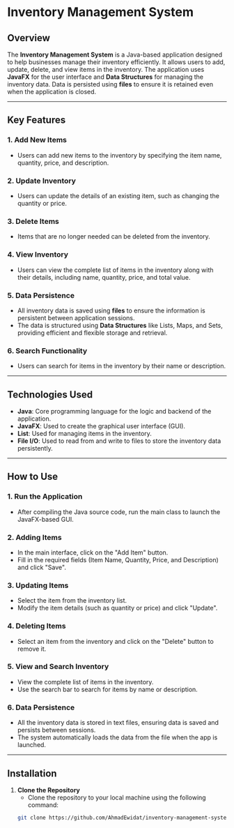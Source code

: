 # Inventory Management System

## Overview

The **Inventory Management System** is a Java-based application designed to help businesses manage their inventory efficiently. It allows users to add, update, delete, and view items in the inventory. The application uses **JavaFX** for the user interface and **Data Structures** for managing the inventory data. Data is persisted using **files** to ensure it is retained even when the application is closed.

---

## Key Features

### 1. **Add New Items**
   - Users can add new items to the inventory by specifying the item name, quantity, price, and description.

### 2. **Update Inventory**
   - Users can update the details of an existing item, such as changing the quantity or price.

### 3. **Delete Items**
   - Items that are no longer needed can be deleted from the inventory.

### 4. **View Inventory**
   - Users can view the complete list of items in the inventory along with their details, including name, quantity, price, and total value.

### 5. **Data Persistence**
   - All inventory data is saved using **files** to ensure the information is persistent between application sessions.
   - The data is structured using **Data Structures** like Lists, Maps, and Sets, providing efficient and flexible storage and retrieval.

### 6. **Search Functionality**
   - Users can search for items in the inventory by their name or description.

---

## Technologies Used

- **Java**: Core programming language for the logic and backend of the application.
- **JavaFX**: Used to create the graphical user interface (GUI).
- **List**: Used for managing items in the inventory.
- **File I/O**: Used to read from and write to files to store the inventory data persistently.
---

## How to Use

### 1. **Run the Application**
   - After compiling the Java source code, run the main class to launch the JavaFX-based GUI.
   
### 2. **Adding Items**
   - In the main interface, click on the "Add Item" button.
   - Fill in the required fields (Item Name, Quantity, Price, and Description) and click "Save".

### 3. **Updating Items**
   - Select the item from the inventory list.
   - Modify the item details (such as quantity or price) and click "Update".

### 4. **Deleting Items**
   - Select an item from the inventory and click on the "Delete" button to remove it.

### 5. **View and Search Inventory**
   - View the complete list of items in the inventory.
   - Use the search bar to search for items by name or description.

### 6. **Data Persistence**
   - All the inventory data is stored in text files, ensuring data is saved and persists between sessions.
   - The system automatically loads the data from the file when the app is launched.

---

## Installation

1. **Clone the Repository**
   - Clone the repository to your local machine using the following command:
   ```bash
   git clone https://github.com/AhmadEwidat/inventory-management-system.git
